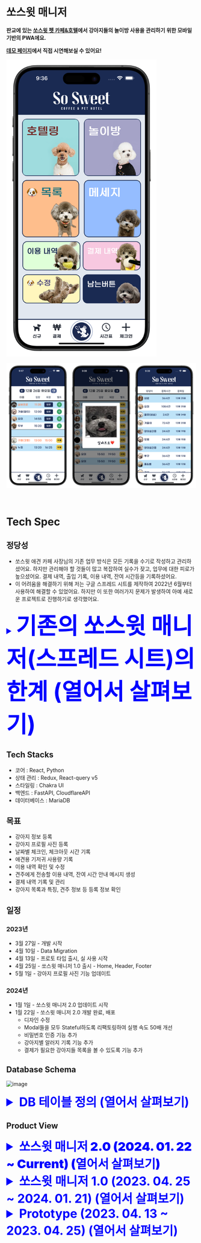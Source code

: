 # 쏘스윗 매니저

__판교에 있는 [쏘스윗 펫 카페&호텔](https://www.instagram.com/sosweet_coffee_pet_hotel/)에서 강아지들의 놀이방 사용을 관리하기 위한 모바일 기반의 PWA에요.__

__[데모 페이지](https://demo-sosweet.vercel.app/)에서 직접 시연해보실 수 있어요!__  

<div style="justify-contnet: center" display='flex'>
  <img src="./images/main-image-1.png" width=400  alt='main-page'/>
</div>

![main-image-2.png](./images/main-image-2.png)

<br />  

# Tech Spec

## 정당성

- 쏘스윗 애견 카페 사장님의 기존 업무 방식은 모든 기록을 수기로 작성하고 관리하셨어요. 하지만 관리해야 할 것들이 많고 복잡하여 실수가 잦고, 
업무에 대한 피로가 높으셨어요. 결제 내역, 출입 기록, 이용 내역, 잔여 시간등을 기록하셨어요.
- 이 어려움을 해결하기 위해 저는 구글 스프레드 시트를 제작하여 2022년 6월부터 사용하여 해결할 수 있었어요.
  하지만 이 또한 여러가지 문제가 발생하여 아예 새로운 프로젝트로 진행하기로 생각했어요.

<details>
<summary style='font-size: 24px !important; font-weight: bold; color: blue; cursor: pointer'><span style="font-size:250%">기존의 쏘스윗 매니저(스프레드 시트)의 한계 (열어서 살펴보기)</span></summary>

### 스프레드 시트 설계

- 스프레드 시트에서 HH:MM 형식의 Duration을 다루려면 빌트인으로 제공되는 형식과 함수로는 사용이 불가하여, 이에 관한 함수를 사용자 작성 함수(script)로 개발하여 적용
- 고객에게 보낼 사용 내역 메세지를 자동으로 생성하여 주는 코드(IPython, Google Colaboratory) 개발
- 연두색은 사용자의 입력이 허용되는 부분, 분홍색은 입력이 허용되지 않는 부분으로 사용자의 입력에 대한 계산 결과값을 보여주는 부분.
- 2022년 6월 개발 완료 후 사용 시작

#### 월별 사용 시트

![Untitled](./images/Untitled-1.png)

#### 시간 계산기

![Untitled](./images/Untitled-2.png)

#### 데이터베이스 시트

![Untitled](./images/Untitled-3.png)

#### 사용 시간 시트

![Untitled](./images/Untitled-4.png)

#### 남은 시간 시트

![Untitled](./images/Untitled-5.png)

#### 결제 내역

![Untitled](./images/Untitled-6.png)

### 이슈 사항

![Untitled](./images/Untitled-7.png)

- Custom 함수를 적용한 부분들이 작동하지 않으면서 연쇄적으로 다른 곳까지 영향을 미치기 시작함.
- Loading… 으로 표기되며 사용자 작성 함수(script)의 실행 결과를 기다리고 있으나, 구글의 스크립트 서버에서 실행에 대한 요청이 누락되어 결과를 얻지 못 함.
- 사용 시간(분)에 종속된 셀들이 'Loading….'을 받아 NaN(Not a Number)를 나타내어 다른 곳에 영향을 미침

![Untitled](./images/Untitled-8.png)

![Untitled](./images/Untitled-9.png)

![Untitled](./images/Untitled-10.png)

</details>

## Tech Stacks
- 코어 : React, Python
- 상태 관리 : Redux, React-query v5
- 스타일링 : Chakra UI
- 백엔드 : FastAPI, CloudflareAPI
- 데이터베이스 : MariaDB

## 목표

- 강아지 정보 등록
- 강아지 프로필 사진 등록
- 날짜별 체크인, 체크아웃 시간 기록
- 애견용 기저귀 사용량 기록
- 이용 내역 확인 및 수정
- 견주에게 전송할 이용 내역, 잔여 시간 안내 메시지 생성
- 결제 내역 기록 및 관리
- 강아지 목록과 특징, 견주 정보 등 등록 정보 확인

## 일정
### 2023년
- 3월 27일 - 개발 시작
- 4월 10일 - Data Migration
- 4월 13일 - 프로토 타입 출시, 실 사용 시작
- 4월 25일 - 쏘스윗 매니저 1.0 출시 - Home, Header, Footer
- 5월 1일 - 강아지 프로필 사진 기능 업데이트
### 2024년
- 1월 1일 - 쏘스윗 매니저 2.0 업데이트 시작
- 1월 22일 - 쏘스윗 매니저 2.0 개발 완료, 배포
  - 디자인 수정
  - Modal들을 모두 Stateful하도록 리팩토링하여 실행 속도 50배 개선
  - 비밀번호 인증 기능 추가
  - 강아지별 알러지 기록 기능 추가
  - 결제가 필요한 강아지들 목록을 볼 수 있도록 기능 추가

## Database Schema

![image](https://github.com/Yoonkeee/sosweet-manager/assets/48908205/b7e5e244-3dd9-4308-a4f2-3b62e1fdb2e4)

<details>
<summary style='font-size: xx-large; font-weight: bold; color: blue; cursor: pointer'>DB 테이블 정의 (열어서 살펴보기)</summary>


### 0. 남은 시간

- 기존에 사용하던 스프레드 시트에서 이관해온 잔여 시간 데이터

### 1. 강아지 등록 정보

- 이름
- 견종
- 특이사항
- 성별
- 견주 전화번호
- 몸무게
- 사용 내역 메세지 생성에 사용될 강아지 이름
- 삭제 여부
- 프로필 사진 API ID
- 알러지 유무
- 알러지 내용

### 2. 결제 내역

- 이름
- 결제시간(분)
- 결제일
- 삭제 여부

### 3. 시간표

- 이름
- 체크인 시간
- 체크아웃 시간
- 이용 날짜
- 기저귀 사용량
- 삭제 여부

### 4. 사용 내역

- 이름
- 이용 날짜
- 이용 시간
- 기저귀 사용량
- 고객에게 사용 내역 메세지 전송 여부
- 체크인 시간
- 체크아웃 시간
- 메세지 전송일
- 기저귀 결제 여부
- 삭제 여부
- 당일 결제 여부


</details>

## Product View

<details>
  <summary style='font-size: xx-large; font-weight: 900; color: blue; cursor: pointer'>
    쏘스윗 매니저 2.0 (2024. 01. 22 ~ Current) (열어서 살펴보기)
  </summary>


### 홈화면

<img src='./images/sosweet-2.0-previews/1.png' />


### 시간표

<img src='./images/sosweet-2.0-previews/2.png' />

<br />

<img src='./images/sosweet-2.0-previews/3.png' />

### 강아지 목록
<img src='./images/sosweet-2.0-previews/4.png' />


### 놀이방 이용 내역 전송

<img src='./images/sosweet-2.0-previews/5.png' />

### 메세지 예시

<img src='./images/KakaoTalk_Snapshot_20230530_144000.png' width='380' />


### 강아지 등록 정보 수정

<img src='./images/sosweet-2.0-previews/6.png' />  
<br />
<img src='./images/sosweet-2.0-previews/7.png' />

### 결제 및 이용 내역

<img src='./images/sosweet-2.0-previews/8.png' />

### 체크인

<img src='./images/sosweet-2.0-previews/9.png' />

### 결제 필요 강아지 목록

<img src='./images/sosweet-2.0-previews/10.png' />

</details>
  
<details>
<summary style='font-size: xx-large; font-weight: bold; color: blue; cursor: pointer'>
쏘스윗 매니저 1.0 (2023. 04. 25 ~ 2024. 01. 21) (열어서 살펴보기)
</summary>

### 홈화면

<img src='./images/Simulator_Screenshot_-_iPhone_14_Pro_Max_-_2023-05-30_at_14.31.png' width='380' />

### 당겨서 새로고침

<img src='./images/pull-to-refresh.png' width='380' />

### 시간표

![Group 53.png](./images/Group_53.png)

![Group 54.png](./images/Group_54.png)

### 강아지 목록

![Group 55.png](./images/Group_55.png)

### 놀이방 이용 내역 전송

![Group 56.png](./images/Group_56.png)

### 메세지 예시

<img src='./images/KakaoTalk_Snapshot_20230530_144000.png' width='380' />

### 강아지 등록 정보 수정

![Group 57.png](./images/Group_57.png)

![Group 58.png](./images/Group_58.png)

### 결제 내역

<img src='./images/Simulator_Screenshot_-_iPhone_14_Pro_Max_-_2023-05-30_at_14.41_(1).png' width='380' />

### 놀이방 이용 내역

<img src='./images/Simulator_Screenshot_-_iPhone_14_Pro_Max_-_2023-05-30_at_14.41.png' width='380' />

</details>

<details>
<summary style='font-size: xx-large; font-weight: bold; color: blue; cursor: pointer'>
Prototype (2023. 04. 13 ~ 2023. 04. 25) (열어서 살펴보기)
</summary>

### 1. 시간표

![Untitled](./images/Untitled-20.png)

![Untitled](./images/Untitled-21.png)

![Untitled](./images/Untitled-22.png)

### 2. 내역

### 2-1. 이용시간 계산

![Untitled](./images/Untitled-23.png)

![Untitled](./images/Untitled-24.png)

### 2-2. 이용 내역

![Untitled](./images/Untitled-25.png)

### 2-3. 결제 내역

![Untitled](./images/Untitled-26.png)

### 2-4. 댕댕이 목록

![Untitled](./images/Untitled-27.png)
</details>


<br />
<br />
<br />
<br />
<br />
<br />
<br />
<br />
<br />
<br />
<br />
<br />
<br />
<br />
<br />
<br />
<br />
<br />
<br />
<br />
<br />
<br />
<br />
<br />
<br />
<br />


